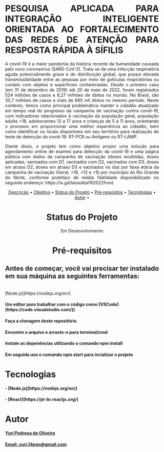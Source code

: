 <h1 align="justify">PESQUISA APLICADA PARA INTEGRAÇÃO
INTELIGENTE ORIENTADA AO FORTALECIMENTO DAS REDES DE ATENÇÃO PARA
RESPOSTA RÁPIDA À SÍFILIS</h1>

<p align="justify" id="Descricao">A covid-19 é a maior pandemia da história recente da humanidade causada pelo novo
coronavírus (SARS-CoV-2). Trata-se de uma infecção respiratória aguda potencialmente
grave e de distribuição global, que possui elevada transmissibilidade entre as pessoas
por meio de gotículas respiratórias ou contato com objetos e superfícies contaminadas.
Desde o primeiro caso (em 31 de dezembro de 2019) até 20 de maio de 2022, foram
registrados 524 milhões de casos e 6,27 milhões de óbitos no mundo. No Brasil, são 30,7
milhões de casos e mais de 665 mil óbitos no mesmo período.
Neste contexto, temos como principal problemática manter o cidadão atualizado em
tempo real do progresso da campanha de vacinação contra covid-19, com indicadores
relacionados à vacinação da população geral, população adulta +18, adolescentes 12 a
17 anos e crianças de 5 a 11 anos, orientando o processo em proporcionar uma melhor
experiência ao cidadão, bem como identificar os locais disponíveis em seu território para
realização de teste de detecção da covid-19: RT-PCR ou Antígeno ou RT-LAMP.</p>

<p align="justify" id="Objetivo">Diante disso, o projeto tem como objetivo propor uma solução para agendamento online
de exames para detecção da covid-19 e uma página pública com dados da campanha de
vacinação (doses recebidas, doses aplicadas, vacinados com D1, vacinados com D2,
vacinados com D3, doses em atraso D2, doses em atraso D3 e vacinados no dia) por
faixa etária da campanha de vacinação (Geral, +18, +12 e +5) por município do Rio
Grande do Norte, conforme protótipo de média fidelidade disponibilizado no seguinte
endereço:
https://is.gd/laisedital162022front.</p>

<p align="center">
 <a href="#Descricao">Descrição</a> •
 <a href="#Objetivo">Objetivo</a> •
 <a href="#Status">Status do Projeto</a> •
 <a href="#preRequisitos">Pré-requisitos</a> • 
 <a href="#tecnologias">Tecnologias</a> • 
 <a href="#autor">Autor</a> • 
</p>

<h1 align="center" id="Status">Status do Projeto</h1>
<p align="center">Em Desenvolvimento</p>

<h1 align="center" id="preRequisitos">Pré-requisitos</h1>
<h2>Antes de começar, você vai precisar ter instalado em sua máquina as seguintes ferramentas:</h2>
<h4<br><br>[Node.js](https://nodejs.org/en/)</h4>
<h4>Um editor para trabalhar com o código como [VSCode](https://code.visualstudio.com/))</h4>
<h4>Faça a clonagem deste repositório</h4>
<h4>Encontre o arquivo e arraste-o para terminal/cmd</h4>
<h4>Instale as depenências utilizando o comando npm install</h4>
<h4>Em seguida use o comando npm start para incializar o projeto</h4>

<h1 aling="center" id="tecnologias">Tecnologias</h1>
<h4>- [Node.js](https://nodejs.org/en/)</h4>
<h4>- [React](https://pt-br.reactjs.org/)</h4>

<h1 aling="center" id="autor">Autor</h1>
<h4><a href="https://pedrosayuri.github.io/">Yuri Pedrosa de Oliveira</h4>
<h4>Email: yuri.14psn@gmail.com</h4>
